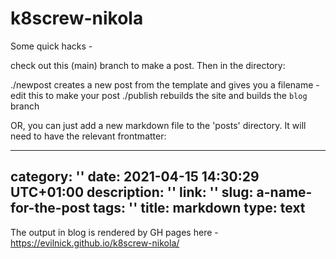 # k8screw-nikola


Some quick hacks -


check out this (main) branch to make a post. Then in the directory:

./newpost creates a new post from the template and gives you a filename - edit this to make your post
./publish rebuilds the site and builds the `blog` branch 

OR, you can just add a new markdown file to the 'posts' directory. It will need to have the relevant frontmatter:

---
category: ''
date: 2021-04-15 14:30:29 UTC+01:00
description: ''
link: ''
slug: a-name-for-the-post
tags: ''
title: markdown
type: text
---

The output in blog is rendered by GH pages here - <https://evilnick.github.io/k8screw-nikola/>
